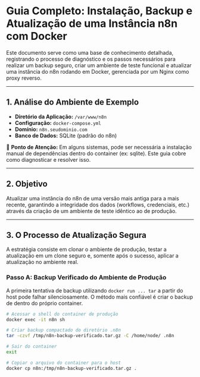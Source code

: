 # Guia Completo: Instalação, Backup e Atualização de uma Instância n8n com Docker

Este documento serve como uma base de conhecimento detalhada, registrando o processo de diagnóstico e os passos necessários para realizar um backup seguro, criar um ambiente de teste funcional e atualizar uma instância do n8n rodando em Docker, gerenciada por um Nginx como proxy reverso.

---

## 1. Análise do Ambiente de Exemplo

- **Diretório da Aplicação:** `/var/www/n8n`
- **Configuração:** `docker-compose.yml`
- **Domínio:** `n8n.seudominio.com`
- **Banco de Dados:** SQLite (padrão do n8n)

📌 **Ponto de Atenção:** Em alguns sistemas, pode ser necessária a instalação manual de dependências dentro do container (ex: sqlite). Este guia cobre como diagnosticar e resolver isso.

---

## 2. Objetivo

Atualizar uma instância do n8n de uma versão mais antiga para a mais recente, garantindo a integridade dos dados (workflows, credenciais, etc.) através da criação de um ambiente de teste idêntico ao de produção.

---

## 3. O Processo de Atualização Segura

A estratégia consiste em clonar o ambiente de produção, testar a atualização em um clone seguro e, somente após o sucesso, aplicar a atualização no ambiente real.

### Passo A: Backup Verificado do Ambiente de Produção

A primeira tentativa de backup utilizando `docker run ... tar` a partir do host pode falhar silenciosamente. O método mais confiável é criar o backup de dentro do próprio container.

```bash
# Acessar o shell do container de produção
docker exec -it n8n sh

# Criar backup compactado do diretório .n8n
tar -czvf /tmp/n8n-backup-verificado.tar.gz -C /home/node/ .n8n

# Sair do container
exit

# Copiar o arquivo do container para o host
docker cp n8n:/tmp/n8n-backup-verificado.tar.gz .
